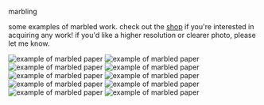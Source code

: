 marbling

some examples of marbled work. check out the [shop](/shop) if you're interested in acquiring any work! if you'd like a higher resolution or clearer photo, please let me know.

![example of marbled paper](/images/marbling/DSCF3420.jpg)
![example of marbled paper](/images/marbling/DSCF3421.jpg)
![example of marbled paper](/images/marbling/DSCF3422.jpg)
![example of marbled paper](/images/marbling/DSCF3423.jpg)
![example of marbled paper](/images/marbling/DSCF3424.jpg)
![example of marbled paper](/images/marbling/DSCF3425.jpg)
![example of marbled paper](/images/marbling/DSCF3621.jpg)
![example of marbled paper](/images/marbling/DSCF3622.jpg)
![example of marbled paper](/images/marbling/DSCF3623.jpg)
![example of marbled paper](/images/marbling/DSCF3625.jpg)